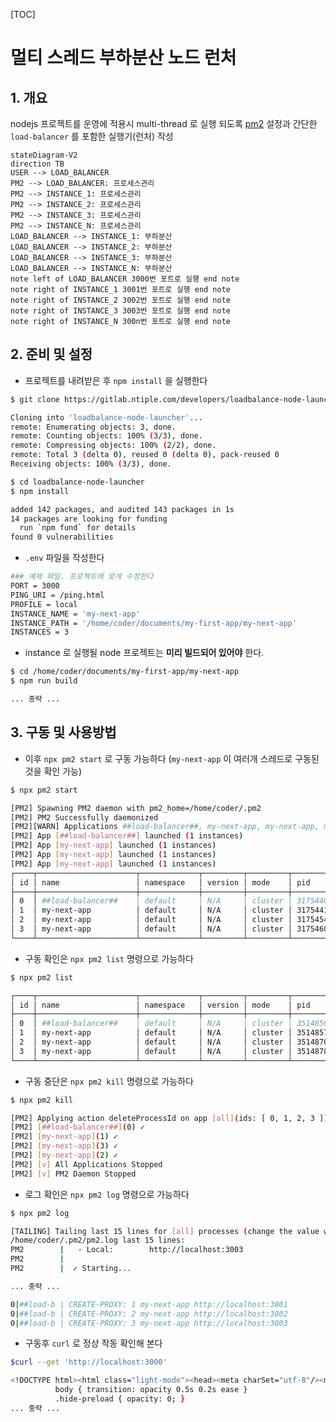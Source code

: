 [TOC]

# 멀티 스레드 부하분산 노드 런처

## 1. 개요

nodejs 프로젝트를 운영에 적용시 multi-thread 로 실행 되도록 [pm2](https://pm2.keymetrics.io/) 설정과 간단한 `load-balancer` 를 포함한 실행기(런처) 작성

<!--[-------------------------------------------------------------------------->
```mermaid
stateDiagram-V2
direction TB
USER --> LOAD_BALANCER
PM2 --> LOAD_BALANCER: 프로세스관리
PM2 --> INSTANCE_1: 프로세스관리
PM2 --> INSTANCE_2: 프로세스관리
PM2 --> INSTANCE_3: 프로세스관리
PM2 --> INSTANCE_N: 프로세스관리
LOAD_BALANCER --> INSTANCE_1: 부하분산
LOAD_BALANCER --> INSTANCE_2: 부하분산
LOAD_BALANCER --> INSTANCE_3: 부하분산
LOAD_BALANCER --> INSTANCE_N: 부하분산
note left of LOAD_BALANCER 3000번 포트로 실행 end note
note right of INSTANCE_1 3001번 포트로 실행 end note
note right of INSTANCE_2 3002번 포트로 실행 end note
note right of INSTANCE_3 3003번 포트로 실행 end note
note right of INSTANCE_N 300n번 포트로 실행 end note
```
<!--]-------------------------------------------------------------------------->

## 2. 준비 및 설정

- 프로젝트를 내려받은 후 `npm install` 을 실행한다

<!--[-------------------------------------------------------------------------->
```bash
$ git clone https://gitlab.ntiple.com/developers/loadbalance-node-launcher.git

Cloning into 'loadbalance-node-launcher'...
remote: Enumerating objects: 3, done.
remote: Counting objects: 100% (3/3), done.
remote: Compressing objects: 100% (2/2), done.
remote: Total 3 (delta 0), reused 0 (delta 0), pack-reused 0
Receiving objects: 100% (3/3), done.

$ cd loadbalance-node-launcher
$ npm install

added 142 packages, and audited 143 packages in 1s
14 packages are looking for funding
  run `npm fund` for details
found 0 vulnerabilities
```
<!--]-------------------------------------------------------------------------->

- `.env` 파일을 작성한다

<!--[-------------------------------------------------------------------------->
```bash
### 예제 파일. 프로젝트에 맞게 수정한다
PORT = 3000
PING_URI = /ping.html
PROFILE = local
INSTANCE_NAME = 'my-next-app'
INSTANCE_PATH = '/home/coder/documents/my-first-app/my-next-app'
INSTANCES = 3
```
<!--]-------------------------------------------------------------------------->

- instance 로 실행될 node 프로젝트는 **미리 빌드되어 있어야** 한다.

<!--[-------------------------------------------------------------------------->
```bash
$ cd /home/coder/documents/my-first-app/my-next-app
$ npm run build

... 중략 ...
```
<!--]-------------------------------------------------------------------------->

## 3. 구동 및 사용방법

- 이후 `npx pm2 start` 로 구동 가능하다 (`my-next-app` 이 여러개 스레드로 구동된 것을 확인 가능)

<!--[-------------------------------------------------------------------------->
```bash
$ npx pm2 start

[PM2] Spawning PM2 daemon with pm2_home=/home/coder/.pm2
[PM2] PM2 Successfully daemonized
[PM2][WARN] Applications ##load-balancer##, my-next-app, my-next-app, my-next-app not running, starting...
[PM2] App [##load-balancer##] launched (1 instances)
[PM2] App [my-next-app] launched (1 instances)
[PM2] App [my-next-app] launched (1 instances)
[PM2] App [my-next-app] launched (1 instances)
┌────┬──────────────────────┬─────────────┬─────────┬─────────┬──────────┬────────┬──────┬───────────┬──────────┬──────────┬──────────┬──────────┐
│ id │ name                 │ namespace   │ version │ mode    │ pid      │ uptime │ ↺    │ status    │ cpu      │ mem      │ user     │ watching │
├────┼──────────────────────┼─────────────┼─────────┼─────────┼──────────┼────────┼──────┼───────────┼──────────┼──────────┼──────────┼──────────┤
│ 0  │ ##load-balancer##    │ default     │ N/A     │ cluster │ 3175440  │ 0s     │ 0    │ online    │ 0%       │ 54.9mb   │ coder    │ disabled │
│ 1  │ my-next-app          │ default     │ N/A     │ cluster │ 3175441  │ 0s     │ 0    │ online    │ 0%       │ 54.0mb   │ coder    │ disabled │
│ 2  │ my-next-app          │ default     │ N/A     │ cluster │ 3175454  │ 0s     │ 0    │ online    │ 0%       │ 49.9mb   │ coder    │ disabled │
│ 3  │ my-next-app          │ default     │ N/A     │ cluster │ 3175460  │ 0s     │ 0    │ online    │ 0%       │ 47.0mb   │ coder    │ disabled │
└────┴──────────────────────┴─────────────┴─────────┴─────────┴──────────┴────────┴──────┴───────────┴──────────┴──────────┴──────────┴──────────┘
```
<!--]-------------------------------------------------------------------------->

- 구동 확인은 `npx pm2 list` 명령으로 가능하다

<!--[-------------------------------------------------------------------------->
```bash
$ npx pm2 list

┌────┬──────────────────────┬─────────────┬─────────┬─────────┬──────────┬────────┬──────┬───────────┬──────────┬──────────┬──────────┬──────────┐
│ id │ name                 │ namespace   │ version │ mode    │ pid      │ uptime │ ↺    │ status    │ cpu      │ mem      │ user     │ watching │
├────┼──────────────────────┼─────────────┼─────────┼─────────┼──────────┼────────┼──────┼───────────┼──────────┼──────────┼──────────┼──────────┤
│ 0  │ ##load-balancer##    │ default     │ N/A     │ cluster │ 3514856  │ 20m    │ 0    │ online    │ 0%       │ 77.4mb   │ coder    │ disabled │
│ 1  │ my-next-app          │ default     │ N/A     │ cluster │ 3514857  │ 20m    │ 0    │ online    │ 0%       │ 65.2mb   │ coder    │ disabled │
│ 2  │ my-next-app          │ default     │ N/A     │ cluster │ 3514870  │ 20m    │ 0    │ online    │ 0%       │ 65.0mb   │ coder    │ disabled │
│ 3  │ my-next-app          │ default     │ N/A     │ cluster │ 3514878  │ 20m    │ 0    │ online    │ 0%       │ 64.8mb   │ coder    │ disabled │
└────┴──────────────────────┴─────────────┴─────────┴─────────┴──────────┴────────┴──────┴───────────┴──────────┴──────────┴──────────┴──────────┘
```
<!--]-------------------------------------------------------------------------->

- 구동 중단은 `npx pm2 kill` 명령으로 가능하다

<!--[-------------------------------------------------------------------------->
```bash
$ npx pm2 kill

[PM2] Applying action deleteProcessId on app [all](ids: [ 0, 1, 2, 3 ])
[PM2] [##load-balancer##](0) ✓
[PM2] [my-next-app](1) ✓
[PM2] [my-next-app](3) ✓
[PM2] [my-next-app](2) ✓
[PM2] [v] All Applications Stopped
[PM2] [v] PM2 Daemon Stopped
```
<!--]-------------------------------------------------------------------------->

- 로그 확인은 `npx pm2 log` 명령으로 가능하다

<!--[-------------------------------------------------------------------------->
```bash
$ npx pm2 log

[TAILING] Tailing last 15 lines for [all] processes (change the value with --lines option)
/home/coder/.pm2/pm2.log last 15 lines:
PM2        |   - Local:        http://localhost:3003
PM2        | 
PM2        |  ✓ Starting...

... 중략 ...

0|##load-b | CREATE-PROXY: 1 my-next-app http://localhost:3001
0|##load-b | CREATE-PROXY: 2 my-next-app http://localhost:3002
0|##load-b | CREATE-PROXY: 3 my-next-app http://localhost:3003
```
<!--]-------------------------------------------------------------------------->

- 구동후 `curl` 로 정상 작동 확인해 본다

<!--[-------------------------------------------------------------------------->
```bash
$curl --get 'http://localhost:3000'

<!DOCTYPE html><html class="light-mode"><head><meta charSet="utf-8"/><meta name="viewport" content="width=device-width"/><meta name="next-head-count" content="2"/><meta http-equiv="cache-control" content="max-age=0"/><meta http-equiv="cache-control" content="no-cache"/><meta http-equiv="expires" content="0"/><meta http-equiv="expires" content="Tue, 01 Jan 1980 1:00:00 GMT"/><meta http-equiv="pragma" content="no-cache"/><script>window.globalThis = window;</script><link rel="preload" type="font/woff2" href="/assets/fonts/jal-onuel.woff" as="font"/><link rel="stylesheet" type="text/css" href="/assets/fonts/jal-onuel.css"/><meta name="revised" content="2024-08-11T02:04:30.196+09:00"/><style>
          body { transition: opacity 0.5s 0.2s ease }
          .hide-preload { opacity: 0; }
... 중략 ...
```
<!--]-------------------------------------------------------------------------->
